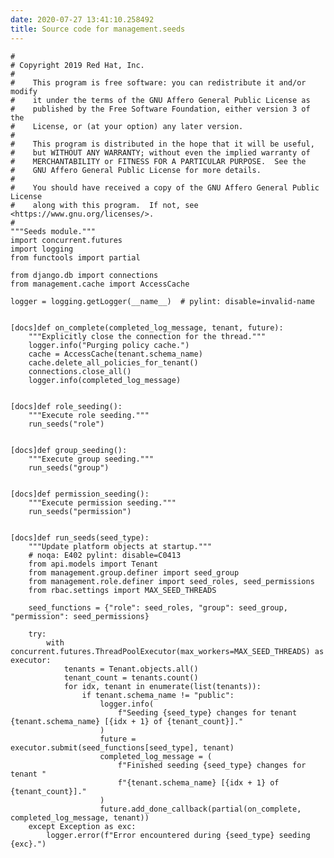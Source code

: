 ```yaml
---
date: 2020-07-27 13:41:10.258492
title: Source code for management.seeds
---
```


<div class="highlight">

    #
    # Copyright 2019 Red Hat, Inc.
    #
    #    This program is free software: you can redistribute it and/or modify
    #    it under the terms of the GNU Affero General Public License as
    #    published by the Free Software Foundation, either version 3 of the
    #    License, or (at your option) any later version.
    #
    #    This program is distributed in the hope that it will be useful,
    #    but WITHOUT ANY WARRANTY; without even the implied warranty of
    #    MERCHANTABILITY or FITNESS FOR A PARTICULAR PURPOSE.  See the
    #    GNU Affero General Public License for more details.
    #
    #    You should have received a copy of the GNU Affero General Public License
    #    along with this program.  If not, see <https://www.gnu.org/licenses/>.
    #
    """Seeds module."""
    import concurrent.futures
    import logging
    from functools import partial
    
    from django.db import connections
    from management.cache import AccessCache
    
    logger = logging.getLogger(__name__)  # pylint: disable=invalid-name
    
    
    [docs]def on_complete(completed_log_message, tenant, future):
        """Explicitly close the connection for the thread."""
        logger.info("Purging policy cache.")
        cache = AccessCache(tenant.schema_name)
        cache.delete_all_policies_for_tenant()
        connections.close_all()
        logger.info(completed_log_message)
    
    
    [docs]def role_seeding():
        """Execute role seeding."""
        run_seeds("role")
    
    
    [docs]def group_seeding():
        """Execute group seeding."""
        run_seeds("group")
    
    
    [docs]def permission_seeding():
        """Execute permission seeding."""
        run_seeds("permission")
    
    
    [docs]def run_seeds(seed_type):
        """Update platform objects at startup."""
        # noqa: E402 pylint: disable=C0413
        from api.models import Tenant
        from management.group.definer import seed_group
        from management.role.definer import seed_roles, seed_permissions
        from rbac.settings import MAX_SEED_THREADS
    
        seed_functions = {"role": seed_roles, "group": seed_group, "permission": seed_permissions}
    
        try:
            with concurrent.futures.ThreadPoolExecutor(max_workers=MAX_SEED_THREADS) as executor:
                tenants = Tenant.objects.all()
                tenant_count = tenants.count()
                for idx, tenant in enumerate(list(tenants)):
                    if tenant.schema_name != "public":
                        logger.info(
                            f"Seeding {seed_type} changes for tenant {tenant.schema_name} [{idx + 1} of {tenant_count}]."
                        )
                        future = executor.submit(seed_functions[seed_type], tenant)
                        completed_log_message = (
                            f"Finished seeding {seed_type} changes for tenant "
                            f"{tenant.schema_name} [{idx + 1} of {tenant_count}]."
                        )
                        future.add_done_callback(partial(on_complete, completed_log_message, tenant))
        except Exception as exc:
            logger.error(f"Error encountered during {seed_type} seeding {exc}.")

</div>